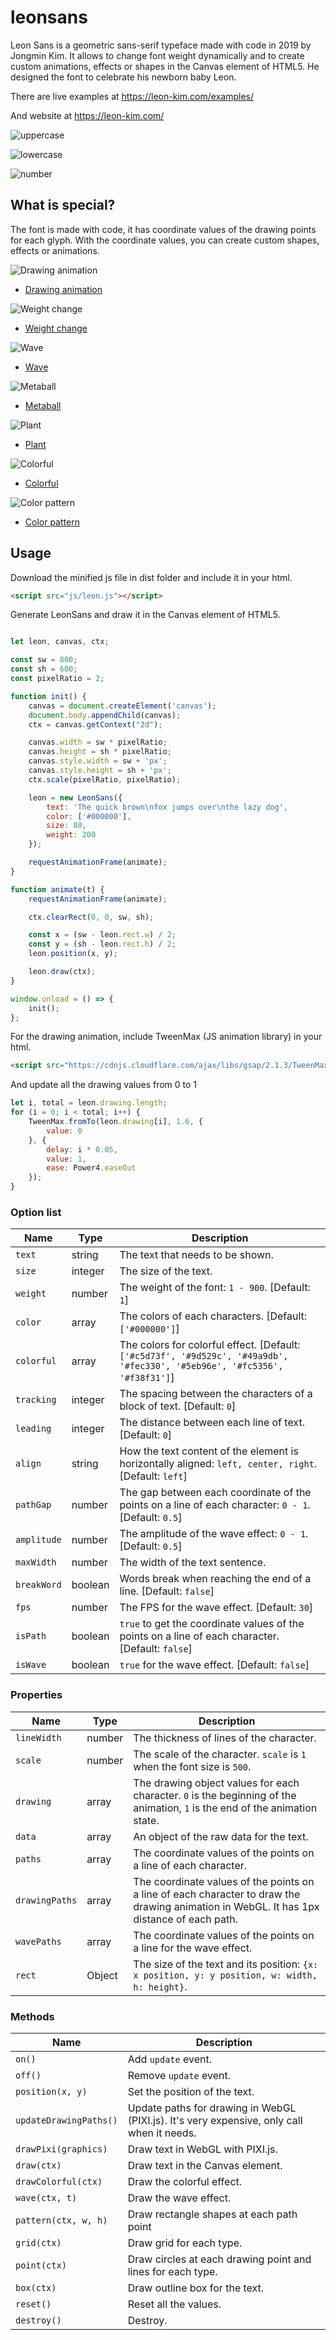 # leonsans
Leon Sans is a geometric sans-serif typeface made with code in 2019 by Jongmin Kim. It allows to change font weight dynamically and to create custom animations, effects or shapes in the Canvas element of HTML5. He designed the font to celebrate his newborn baby Leon.

There are live examples at https://leon-kim.com/examples/

And website at https://leon-kim.com/

![uppercase](https://raw.githubusercontent.com/cmiscm/leonsans/gh-pages/screenshot/uppercase.gif)

![lowercase](https://raw.githubusercontent.com/cmiscm/leonsans/gh-pages/screenshot/lowercase.gif)

![number](https://raw.githubusercontent.com/cmiscm/leonsans/gh-pages/screenshot/number.gif)


## What is special?
The font is made with code, it has coordinate values of the drawing points for each glyph. With the coordinate values, you can create custom shapes, effects or animations.

![Drawing animation](https://raw.githubusercontent.com/cmiscm/leonsans/gh-pages/screenshot/drawing.gif)
- [Drawing animation](https://leon-kim.com/examples/#canvas-basic)

![Weight change](https://raw.githubusercontent.com/cmiscm/leonsans/gh-pages/screenshot/weight.gif)
- [Weight change](https://leon-kim.com/examples/#canvas-basic)

![Wave](https://raw.githubusercontent.com/cmiscm/leonsans/gh-pages/screenshot/wave.gif)
- [Wave](https://leon-kim.com/examples/#wave)

![Metaball](https://raw.githubusercontent.com/cmiscm/leonsans/gh-pages/screenshot/metaball.gif)
- [Metaball](https://leon-kim.com/examples/#metaball-pixi)

![Plant](https://raw.githubusercontent.com/cmiscm/leonsans/gh-pages/screenshot/plant.gif)
- [Plant](https://leon-kim.com/examples/#plants-pixi)

![Colorful](https://raw.githubusercontent.com/cmiscm/leonsans/gh-pages/screenshot/colorful.gif)
- [Colorful](https://leon-kim.com/examples/#colorful)

![Color pattern](https://raw.githubusercontent.com/cmiscm/leonsans/gh-pages/screenshot/colorpattern.gif)
- [Color pattern](https://leon-kim.com/examples/#color-pattern)


## Usage
Download the minified js file in dist folder and include it in your html.
```html
<script src="js/leon.js"></script>
```

Generate LeonSans and draw it in the Canvas element of HTML5.
```javascript

let leon, canvas, ctx;

const sw = 800;
const sh = 600;
const pixelRatio = 2;

function init() {
    canvas = document.createElement('canvas');
    document.body.appendChild(canvas);
    ctx = canvas.getContext("2d");

    canvas.width = sw * pixelRatio;
    canvas.height = sh * pixelRatio;
    canvas.style.width = sw + 'px';
    canvas.style.height = sh + 'px';
    ctx.scale(pixelRatio, pixelRatio);

    leon = new LeonSans({
        text: 'The quick brown\nfox jumps over\nthe lazy dog',
        color: ['#000000'],
        size: 80,
        weight: 200
    });

    requestAnimationFrame(animate);
}

function animate(t) {
    requestAnimationFrame(animate);

    ctx.clearRect(0, 0, sw, sh);

    const x = (sw - leon.rect.w) / 2;
    const y = (sh - leon.rect.h) / 2;
    leon.position(x, y);

    leon.draw(ctx);
}

window.onload = () => {
    init();
};
```

For the drawing animation, include TweenMax (JS animation library) in your html.
```html
<script src="https://cdnjs.cloudflare.com/ajax/libs/gsap/2.1.3/TweenMax.min.js"></script>
```

And update all the drawing values from 0 to 1
```javascript
let i, total = leon.drawing.length;
for (i = 0; i < total; i++) {
    TweenMax.fromTo(leon.drawing[i], 1.6, {
        value: 0
    }, {
        delay: i * 0.05,
        value: 1,
        ease: Power4.easeOut
    });
}
```



### Option list

| Name                 | Type     | Description                                                                                                                                                                                                     |
| -------------------- | -------- | --------------------------------------------------------------------------------------------------------------------------------------------------------------------------------------------------------------- |
| `text`               | string   | The text that needs to be shown.                                                    |
| `size`               | integer   | The size of the text.                                                              |
| `weight`              | number   | The weight of the font: `1 - 900`. [Default: `1`] |
| `color`           | array  | The colors of each characters. [Default: `['#000000']`]                                                                                                                                                                 |
| `colorful`              | array  | The colors for colorful effect. [Default: `['#c5d73f', '#9d529c', '#49a9db', '#fec330', '#5eb96e', '#fc5356', '#f38f31']`]                            |
| `tracking`            | integer | The spacing between the characters of a block of text.  [Default: `0`]                                                                                                                                                            |
| `leading` | integer | The distance between each line of text.  [Default: `0`]           |
| `align` | string | How the text content of the element is horizontally aligned: `left, center, right`. [Default: `left`]   |
| `pathGap`            | number  | The gap between each coordinate of the points on a line of each character: `0 - 1`. [Default: `0.5`]                                                                                  |
| `amplitude`        | number  | The amplitude of the wave effect: `0 - 1`. [Default: `0.5`]  |
| `maxWidth`       | number  | The width of the text sentence.  |
| `breakWord`        | boolean  | Words break when reaching the end of a line. [Default: `false`]     |
| `fps`        | number  | The FPS for the wave effect. [Default: `30`]     |
| `isPath`        | boolean  | `true` to get the coordinate values of the points on a line of each character. [Default: `false`]     |
| `isWave`        | boolean  | `true` for the wave effect. [Default: `false`]     |


### Properties

| Name                 | Type     | Description                                                                                                                                                                                                     |
| -------------------- | -------- | --------------------------------------------------------------------------------------------------------------------------------------------------------------------------------------------------------------- |
| `lineWidth`               | number   | The thickness of lines of the character.                                                    |
| `scale`               | number   | The scale of the character. `scale` is `1` when the font size is `500`.    |
| `drawing`              | array   | The drawing object values for each character. `0` is the beginning of the animation, `1` is the end of the animation state. |
| `data`           | array  | An object of the raw data for the text.                       |
| `paths`              | array  | The coordinate values of the points on a line of each character.        |
| `drawingPaths`            | array | The coordinate values of the points on a line of each character to draw the drawing animation in WebGL. It has 1px distance of each path.  |
| `wavePaths` | array | The coordinate values of the points on a line for the wave effect.    |
| `rect` | Object | The size of the text and its position: `{x: x position, y: y position, w: width, h: height}`.|


### Methods

| Name                         | Description                                                                                                                                                                                                                                                              |
| ---------------------------- | ------------------------------------------------------------------------------------------------------------------------------------------------------------------------------------------------------------------------------------------------------------------------ |
| `on()`      | Add `update` event. |
| `off()`                     | Remove `update` event.  |
| `position(x, y)`                    | Set the position of the text.  |
| `updateDrawingPaths()`     | Update paths for drawing in WebGL (PIXI.js). It's very expensive, only call when it needs.  |
| `drawPixi(graphics)` | Draw text in WebGL with PIXI.js. |
| `draw(ctx)`                | Draw text in the Canvas element. |
| `drawColorful(ctx)`                | Draw the colorful effect. |
| `wave(ctx, t)`                | Draw the wave effect. |
| `pattern(ctx, w, h)`                | Draw rectangle shapes at each path point |
| `grid(ctx)`                | Draw grid for each type. |
| `point(ctx)`                | Draw circles at each drawing point and lines for each type. |
| `box(ctx)`                | Draw outline box for the text. |
| `reset()`                  | Reset all the values.  |
| `destroy()`                  | Destroy.  |

